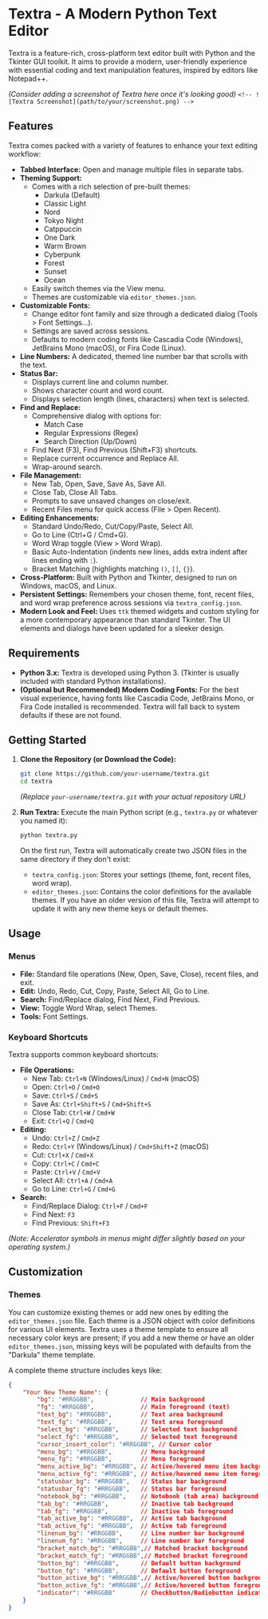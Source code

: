 # Textra - A Modern Python Text Editor

Textra is a feature-rich, cross-platform text editor built with Python and the Tkinter GUI toolkit. It aims to provide a modern, user-friendly experience with essential coding and text manipulation features, inspired by editors like Notepad++.

*(Consider adding a screenshot of Textra here once it's looking good)*
`<!-- ![Textra Screenshot](path/to/your/screenshot.png) -->`

## Features

Textra comes packed with a variety of features to enhance your text editing workflow:

*   **Tabbed Interface:** Open and manage multiple files in separate tabs.
*   **Theming Support:**
    *   Comes with a rich selection of pre-built themes:
        *   Darkula (Default)
        *   Classic Light
        *   Nord
        *   Tokyo Night
        *   Catppuccin
        *   One Dark
        *   Warm Brown
        *   Cyberpunk
        *   Forest
        *   Sunset
        *   Ocean
    *   Easily switch themes via the View menu.
    *   Themes are customizable via `editor_themes.json`.
*   **Customizable Fonts:**
    *   Change editor font family and size through a dedicated dialog (Tools > Font Settings...).
    *   Settings are saved across sessions.
    *   Defaults to modern coding fonts like Cascadia Code (Windows), JetBrains Mono (macOS), or Fira Code (Linux).
*   **Line Numbers:** A dedicated, themed line number bar that scrolls with the text.
*   **Status Bar:**
    *   Displays current line and column number.
    *   Shows character count and word count.
    *   Displays selection length (lines, characters) when text is selected.
*   **Find and Replace:**
    *   Comprehensive dialog with options for:
        *   Match Case
        *   Regular Expressions (Regex)
        *   Search Direction (Up/Down)
    *   Find Next (F3), Find Previous (Shift+F3) shortcuts.
    *   Replace current occurrence and Replace All.
    *   Wrap-around search.
*   **File Management:**
    *   New Tab, Open, Save, Save As, Save All.
    *   Close Tab, Close All Tabs.
    *   Prompts to save unsaved changes on close/exit.
    *   Recent Files menu for quick access (File > Open Recent).
*   **Editing Enhancements:**
    *   Standard Undo/Redo, Cut/Copy/Paste, Select All.
    *   Go to Line (Ctrl+G / Cmd+G).
    *   Word Wrap toggle (View > Word Wrap).
    *   Basic Auto-Indentation (indents new lines, adds extra indent after lines ending with `:`).
    *   Bracket Matching (highlights matching `()`, `[]`, `{}`).
*   **Cross-Platform:** Built with Python and Tkinter, designed to run on Windows, macOS, and Linux.
*   **Persistent Settings:** Remembers your chosen theme, font, recent files, and word wrap preference across sessions via `textra_config.json`.
*   **Modern Look and Feel:** Uses `ttk` themed widgets and custom styling for a more contemporary appearance than standard Tkinter. The UI elements and dialogs have been updated for a sleeker design.

## Requirements

*   **Python 3.x:** Textra is developed using Python 3. (Tkinter is usually included with standard Python installations).
*   **(Optional but Recommended) Modern Coding Fonts:** For the best visual experience, having fonts like Cascadia Code, JetBrains Mono, or Fira Code installed is recommended. Textra will fall back to system defaults if these are not found.

## Getting Started

1.  **Clone the Repository (or Download the Code):**
    ```bash
    git clone https://github.com/your-username/textra.git
    cd textra
    ```
    *(Replace `your-username/textra.git` with your actual repository URL)*

2.  **Run Textra:**
    Execute the main Python script (e.g., `textra.py` or whatever you named it):
    ```bash
    python textra.py
    ```

    On the first run, Textra will automatically create two JSON files in the same directory if they don't exist:
    *   `textra_config.json`: Stores your settings (theme, font, recent files, word wrap).
    *   `editor_themes.json`: Contains the color definitions for the available themes. If you have an older version of this file, Textra will attempt to update it with any new theme keys or default themes.

## Usage

### Menus

*   **File:** Standard file operations (New, Open, Save, Close), recent files, and exit.
*   **Edit:** Undo, Redo, Cut, Copy, Paste, Select All, Go to Line.
*   **Search:** Find/Replace dialog, Find Next, Find Previous.
*   **View:** Toggle Word Wrap, select Themes.
*   **Tools:** Font Settings.

### Keyboard Shortcuts

Textra supports common keyboard shortcuts:

*   **File Operations:**
    *   New Tab: `Ctrl+N` (Windows/Linux) / `Cmd+N` (macOS)
    *   Open: `Ctrl+O` / `Cmd+O`
    *   Save: `Ctrl+S` / `Cmd+S`
    *   Save As: `Ctrl+Shift+S` / `Cmd+Shift+S`
    *   Close Tab: `Ctrl+W` / `Cmd+W`
    *   Exit: `Ctrl+Q` / `Cmd+Q`
*   **Editing:**
    *   Undo: `Ctrl+Z` / `Cmd+Z`
    *   Redo: `Ctrl+Y` (Windows/Linux) / `Cmd+Shift+Z` (macOS)
    *   Cut: `Ctrl+X` / `Cmd+X`
    *   Copy: `Ctrl+C` / `Cmd+C`
    *   Paste: `Ctrl+V` / `Cmd+V`
    *   Select All: `Ctrl+A` / `Cmd+A`
    *   Go to Line: `Ctrl+G` / `Cmd+G`
*   **Search:**
    *   Find/Replace Dialog: `Ctrl+F` / `Cmd+F`
    *   Find Next: `F3`
    *   Find Previous: `Shift+F3`

*(Note: Accelerator symbols in menus might differ slightly based on your operating system.)*

## Customization

### Themes

You can customize existing themes or add new ones by editing the `editor_themes.json` file. Each theme is a JSON object with color definitions for various UI elements. Textra uses a theme template to ensure all necessary color keys are present; if you add a new theme or have an older `editor_themes.json`, missing keys will be populated with defaults from the "Darkula" theme template.

A complete theme structure includes keys like:
```json
{
    "Your New Theme Name": {
        "bg": "#RRGGBB",             // Main background
        "fg": "#RRGGBB",             // Main foreground (text)
        "text_bg": "#RRGGBB",        // Text area background
        "text_fg": "#RRGGBB",        // Text area foreground
        "select_bg": "#RRGGBB",      // Selected text background
        "select_fg": "#RRGGBB",      // Selected text foreground
        "cursor_insert_color": "#RRGGBB", // Cursor color
        "menu_bg": "#RRGGBB",        // Menu background
        "menu_fg": "#RRGGBB",        // Menu foreground
        "menu_active_bg": "#RRGGBB", // Active/hovered menu item background
        "menu_active_fg": "#RRGGBB", // Active/hovered menu item foreground
        "statusbar_bg": "#RRGGBB",   // Status bar background
        "statusbar_fg": "#RRGGBB",   // Status bar foreground
        "notebook_bg": "#RRGGBB",    // Notebook (tab area) background
        "tab_bg": "#RRGGBB",         // Inactive tab background
        "tab_fg": "#RRGGBB",         // Inactive tab foreground
        "tab_active_bg": "#RRGGBB",  // Active tab background
        "tab_active_fg": "#RRGGBB",  // Active tab foreground
        "linenum_bg": "#RRGGBB",     // Line number bar background
        "linenum_fg": "#RRGGBB",     // Line number bar foreground
        "bracket_match_bg": "#RRGGBB",// Matched bracket background
        "bracket_match_fg": "#RRGGBB",// Matched bracket foreground
        "button_bg": "#RRGGBB",      // Default button background
        "button_fg": "#RRGGBB",      // Default button foreground
        "button_active_bg": "#RRGGBB",// Active/hovered button background
        "button_active_fg": "#RRGGBB",// Active/hovered button foreground
        "indicator": "#RRGGBB"       // Checkbutton/Radiobutton indicator color
    }
}
